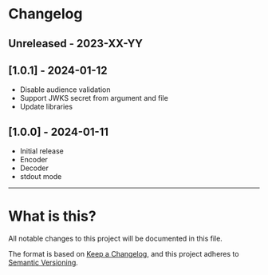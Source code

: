 # Changelog

## Unreleased - 2023-XX-YY

## [1.0.1] - 2024-01-12

- Disable audience validation
- Support JWKS secret from argument and file
- Update libraries

## [1.0.0] - 2024-01-11

- Initial release
- Encoder
- Decoder
- stdout mode

---

# What is this?

All notable changes to this project will be documented in this file.

The format is based on [Keep a Changelog](https://keepachangelog.com/en/1.0.0/),
and this project adheres to [Semantic Versioning](https://semver.org/spec/v2.0.0.html).
